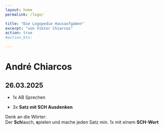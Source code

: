 ```yaml
---
layout: home
permalink: /logo/

title: "Die Logopedie Hausaufgaben"
excerpt: "von Viktor Chiarcos"
action: true
#action_btn:

---
```


# André Chiarcos
## 26.03.2025
- 1x AB Sprechen

- 3x **Satz mit SCH Ausdenken**

Denk an die Wörter:\
Der **Sch**lauch, **s**pielen und mache jeden Satz min. 1x mit einem **SCH-Wort**
